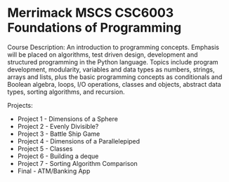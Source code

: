 # Merrimack MSCS CSC6003 Foundations of Programming

Course Description: An introduction to programming concepts. Emphasis will be placed on
algorithms, test driven design, development and structured programming in the Python language.
Topics include program development, modularity, variables and data types as numbers, strings,
arrays and lists, plus the basic programming concepts as conditionals and Boolean algebra, loops,
I/O operations, classes and objects, abstract data types, sorting algorithms, and recursion.

Projects:
-  Project 1 - Dimensions of a Sphere
-  Project 2 - Evenly Divisible?
-  Project 3 - Battle Ship Game
-  Project 4 - Dimensions of a Parallelepiped
-  Project 5 - Classes
-  Project 6 - Building a deque
-  Project 7 - Sorting Algorithm Comparison
-  Final - ATM/Banking App


